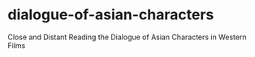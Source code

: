 # dialogue-of-asian-characters
Close and Distant Reading the Dialogue of Asian Characters in Western Films
